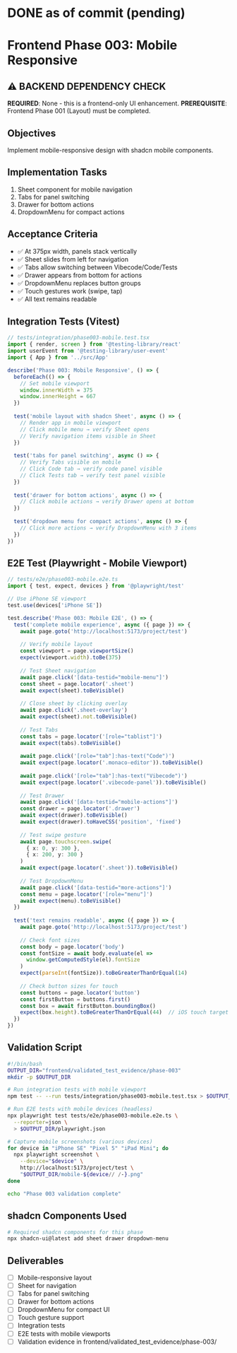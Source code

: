 # DONE as of commit (pending)

# Frontend Phase 003: Mobile Responsive

## ⚠️ BACKEND DEPENDENCY CHECK
**REQUIRED**: None - this is a frontend-only UI enhancement.
**PREREQUISITE**: Frontend Phase 001 (Layout) must be completed.

## Objectives
Implement mobile-responsive design with shadcn mobile components.

## Implementation Tasks
1. Sheet component for mobile navigation
2. Tabs for panel switching
3. Drawer for bottom actions
4. DropdownMenu for compact actions

## Acceptance Criteria
- ✅ At 375px width, panels stack vertically
- ✅ Sheet slides from left for navigation
- ✅ Tabs allow switching between Vibecode/Code/Tests
- ✅ Drawer appears from bottom for actions
- ✅ DropdownMenu replaces button groups
- ✅ Touch gestures work (swipe, tap)
- ✅ All text remains readable

## Integration Tests (Vitest)
```typescript
// tests/integration/phase003-mobile.test.tsx
import { render, screen } from '@testing-library/react'
import userEvent from '@testing-library/user-event'
import { App } from '../src/App'

describe('Phase 003: Mobile Responsive', () => {
  beforeEach(() => {
    // Set mobile viewport
    window.innerWidth = 375
    window.innerHeight = 667
  })
  
  test('mobile layout with shadcn Sheet', async () => {
    // Render app in mobile viewport
    // Click mobile menu → verify Sheet opens
    // Verify navigation items visible in Sheet
  })
  
  test('tabs for panel switching', async () => {
    // Verify Tabs visible on mobile
    // Click Code tab → verify code panel visible
    // Click Tests tab → verify test panel visible
  })
  
  test('drawer for bottom actions', async () => {
    // Click mobile actions → verify Drawer opens at bottom
  })
  
  test('dropdown menu for compact actions', async () => {
    // Click more actions → verify DropdownMenu with 3 items
  })
})
```

## E2E Test (Playwright - Mobile Viewport)
```typescript
// tests/e2e/phase003-mobile.e2e.ts
import { test, expect, devices } from '@playwright/test'

// Use iPhone SE viewport
test.use(devices['iPhone SE'])

test.describe('Phase 003: Mobile E2E', () => {
  test('complete mobile experience', async ({ page }) => {
    await page.goto('http://localhost:5173/project/test')
    
    // Verify mobile layout
    const viewport = page.viewportSize()
    expect(viewport.width).toBe(375)
    
    // Test Sheet navigation
    await page.click('[data-testid="mobile-menu"]')
    const sheet = page.locator('.sheet')
    await expect(sheet).toBeVisible()
    
    // Close sheet by clicking overlay
    await page.click('.sheet-overlay')
    await expect(sheet).not.toBeVisible()
    
    // Test Tabs
    const tabs = page.locator('[role="tablist"]')
    await expect(tabs).toBeVisible()
    
    await page.click('[role="tab"]:has-text("Code")')
    await expect(page.locator('.monaco-editor')).toBeVisible()
    
    await page.click('[role="tab"]:has-text("Vibecode")')
    await expect(page.locator('.vibecode-panel')).toBeVisible()
    
    // Test Drawer
    await page.click('[data-testid="mobile-actions"]')
    const drawer = page.locator('.drawer')
    await expect(drawer).toBeVisible()
    await expect(drawer).toHaveCSS('position', 'fixed')
    
    // Test swipe gesture
    await page.touchscreen.swipe(
      { x: 0, y: 300 },
      { x: 200, y: 300 }
    )
    await expect(page.locator('.sheet')).toBeVisible()
    
    // Test DropdownMenu
    await page.click('[data-testid="more-actions"]')
    const menu = page.locator('[role="menu"]')
    await expect(menu).toBeVisible()
  })
  
  test('text remains readable', async ({ page }) => {
    await page.goto('http://localhost:5173/project/test')
    
    // Check font sizes
    const body = page.locator('body')
    const fontSize = await body.evaluate(el => 
      window.getComputedStyle(el).fontSize
    )
    expect(parseInt(fontSize)).toBeGreaterThanOrEqual(14)
    
    // Check button sizes for touch
    const buttons = page.locator('button')
    const firstButton = buttons.first()
    const box = await firstButton.boundingBox()
    expect(box.height).toBeGreaterThanOrEqual(44)  // iOS touch target
  })
})
```

## Validation Script
```bash
#!/bin/bash
OUTPUT_DIR="frontend/validated_test_evidence/phase-003"
mkdir -p $OUTPUT_DIR

# Run integration tests with mobile viewport
npm test -- --run tests/integration/phase003-mobile.test.tsx > $OUTPUT_DIR/vitest.log 2>&1

# Run E2E tests with mobile devices (headless)
npx playwright test tests/e2e/phase003-mobile.e2e.ts \
  --reporter=json \
  > $OUTPUT_DIR/playwright.json

# Capture mobile screenshots (various devices)
for device in "iPhone SE" "Pixel 5" "iPad Mini"; do
  npx playwright screenshot \
    --device="$device" \
    http://localhost:5173/project/test \
    "$OUTPUT_DIR/mobile-${device// /-}.png"
done

echo "Phase 003 validation complete"
```

## shadcn Components Used
```bash
# Required shadcn components for this phase
npx shadcn-ui@latest add sheet drawer dropdown-menu
```

## Deliverables
- [ ] Mobile-responsive layout
- [ ] Sheet for navigation
- [ ] Tabs for panel switching
- [ ] Drawer for bottom actions
- [ ] DropdownMenu for compact UI
- [ ] Touch gesture support
- [ ] Integration tests
- [ ] E2E tests with mobile viewports
- [ ] Validation evidence in frontend/validated_test_evidence/phase-003/